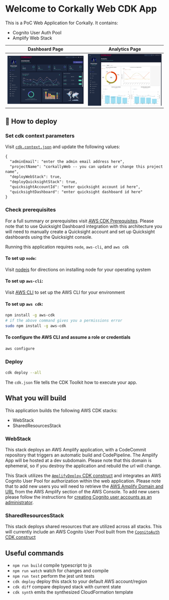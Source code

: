 # Welcome to Corkally Web CDK App

This is a PoC Web Application for Corkally. It contains:

- Cognito User Auth Pool
- Amplify Web Stack

|                        Dashboard Page                        |                        Analytics Page                        |
| :----------------------------------------------------------: | :----------------------------------------------------------: |
| ![Dashboard](./resources/design/corkally_dashboard_page.png) | ![Analytics](./resources/design/corkally_analytics_page.png) |

## 🚀 How to deploy

### Set cdk context parameters

Visit [`cdk.context.json`](cdk.context.json) and update the following values:

```jsonc
{
  "adminEmail": "enter the admin email address here",
  "projectName": "corkallyWeb -- you can update or change this project name",
  "deployWebStack": true,
  "deployQuicksightStack": true,
  "quicksightAccountId": "enter quicksight account id here",
  "quicksightDashboard": "enter quicksight dashboard id here"
}
```

### Check prerequisites

For a full summary or prerequisites visit [AWS CDK Prerequisites](https://docs.aws.amazon.com/cdk/v2/guide/work-with.html#work-with-prerequisites). Please note that to use Quicksight Dashboard integration with this architecture you will need to manually create a Quicksight account and set up Quicksight dashboards using the Quicksight console.

Running this application requires `node`, `aws-cli`, and `aws cdk`

#### To set up `node`:

Visit [nodejs](https://nodejs.org/en/) for directions on installing node for your operating system

#### To set up `aws-cli`:

Visit [AWS CLI](https://aws.amazon.com/cli/) to set up the AWS CLI for your environment

#### To set up `aws cdk`:

```sh
npm install -g aws-cdk
# if the above command gives you a permissions error
sudo npm install -g aws-cdk
```

#### To configure the AWS CLI and assume a role or credentials

```sh
aws configure
```

### Deploy

```sh
cdk deploy --all
```

The `cdk.json` file tells the CDK Toolkit how to execute your app.

## What you will build

This application builds the following AWS CDK stacks:

- WebStack
- SharedResourcesStack

### WebStack

This stack deploys an AWS Amplify application, with a CodeCommit repository that triggers an automatic build and CodePipeline. The Amplify App will be hosted at a dev subdomain. Please note that this domain is ephemeral, so if you destroy the application and rebuild the url will change.

This Stack utilizes the [`AmplifyDeploy` CDK construct](lib/constructs/construct-amplify-deploy/construct-amplify-deploy.ts) and integrates an AWS Cognito User Pool for authorization within the web application. Please note that to add new users you will need to retrieve the [AWS Amplify Domain and URL](https://us-east-2.console.aws.amazon.com/amplify/home?region=us-east-2#/) from the AWS Amplify section of the AWS Console. To add new users please follow the instructions for [creating Cognito user accounts as an administrator](https://docs.aws.amazon.com/cognito/latest/developerguide/how-to-create-user-accounts.html).

### SharedResourcesStack

This stack deploys shared resources that are utilized across all stacks. This will currently include an AWS Cognito User Pool built from the [`CognitoAuth` CDK construct](lib/constructs/construct-cognito-auth/construct-cognito-auth.ts)

## Useful commands

- `npm run build` compile typescript to js
- `npm run watch` watch for changes and compile
- `npm run test` perform the jest unit tests
- `cdk deploy` deploy this stack to your default AWS account/region
- `cdk diff` compare deployed stack with current state
- `cdk synth` emits the synthesized CloudFormation template

